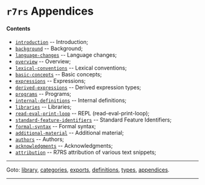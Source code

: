 

<a id='toc__r7rs__appendices'></a>

# `r7rs` Appendices


<a id='toc__r7rs__appendices__contents'></a>

#### Contents

* [`introduction`](../../r7rs/appendices/introduction.md#appendix__r7rs__introduction) -- Introduction;
* [`background`](../../r7rs/appendices/background.md#appendix__r7rs__background) -- Background;
* [`language-changes`](../../r7rs/appendices/language-changes.md#appendix__r7rs__language-changes) -- Language changes;
* [`overview`](../../r7rs/appendices/overview.md#appendix__r7rs__overview) -- Overview;
* [`lexical-conventions`](../../r7rs/appendices/lexical-conventions.md#appendix__r7rs__lexical-conventions) -- Lexical conventions;
* [`basic-concepts`](../../r7rs/appendices/basic-concepts.md#appendix__r7rs__basic-concepts) -- Basic concepts;
* [`expressions`](../../r7rs/appendices/expressions.md#appendix__r7rs__expressions) -- Expressions;
* [`derived-expressions`](../../r7rs/appendices/derived-expressions.md#appendix__r7rs__derived-expressions) -- Derived expression types;
* [`programs`](../../r7rs/appendices/programs.md#appendix__r7rs__programs) -- Programs;
* [`internal-definitions`](../../r7rs/appendices/internal-definitions.md#appendix__r7rs__internal-definitions) -- Internal definitions;
* [`libraries`](../../r7rs/appendices/libraries.md#appendix__r7rs__libraries) -- Libraries;
* [`read-eval-print-loop`](../../r7rs/appendices/read-eval-print-loop.md#appendix__r7rs__read-eval-print-loop) -- REPL (read-eval-print-loop);
* [`standard-feature-identifiers`](../../r7rs/appendices/standard-feature-identifiers.md#appendix__r7rs__standard-feature-identifiers) -- Standard Feature Identifiers;
* [`formal-syntax`](../../r7rs/appendices/formal-syntax.md#appendix__r7rs__formal-syntax) -- Formal syntax;
* [`additional-material`](../../r7rs/appendices/additional-material.md#appendix__r7rs__additional-material) -- Additional material;
* [`authors`](../../r7rs/appendices/authors.md#appendix__r7rs__authors) -- Authors;
* [`acknowledgments`](../../r7rs/appendices/acknowledgments.md#appendix__r7rs__acknowledgments) -- Acknowledgments;
* [`attribution`](../../r7rs/appendices/attribution.md#appendix__r7rs__attribution) -- R7RS attribution of various text snippets;

----

Goto: [library](../../r7rs/_index.md#library__r7rs), [categories](../../r7rs/categories/_index.md#toc__r7rs__categories), [exports](../../r7rs/exports/_index.md#toc__r7rs__exports), [definitions](../../r7rs/definitions/_index.md#toc__r7rs__definitions), [types](../../r7rs/types/_index.md#toc__r7rs__types), [appendices](../../r7rs/appendices/_index.md#toc__r7rs__appendices).

----

